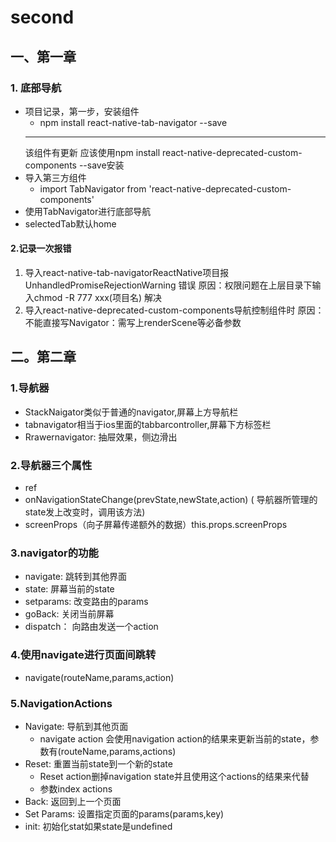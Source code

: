 # second
## 一、第一章
### 1. 底部导航

* 项目记录，第一步，安装组件 
  - npm install react-native-tab-navigator --save
  * * *
  该组件有更新
  应该使用npm install react-native-deprecated-custom-components --save安装
* 导入第三方组件 
  - import TabNavigator from 'react-native-deprecated-custom-components'
* 使用TabNavigator进行底部导航
* selectedTab默认home
#### 2.记录一次报错
1. 导入react-native-tab-navigatorReactNative项目报UnhandledPromiseRejectionWarning 错误
原因：权限问题在上层目录下输入chmod -R 777 xxx(项目名) 解决
2. 导入react-native-deprecated-custom-components导航控制组件时
原因：不能直接写Navigator：需写上renderScene等必备参数
## 二。第二章
### 1.导航器
  * StackNaigator类似于普通的navigator,屏幕上方导航栏
  * tabnavigator相当于ios里面的tabbarcontroller,屏幕下方标签栏
  * Rrawernavigator: 抽屉效果，侧边滑出
### 2.导航器三个属性
  * ref
  * onNavigationStateChange(prevState,newState,action) ( 导航器所管理的state发上改变时，调用该方法)
  * screenProps（向子屏幕传递额外的数据）this.props.screenProps
### 3.navigator的功能
  * navigate: 跳转到其他界面
  * state: 屏幕当前的state
  * setparams: 改变路由的params
  * goBack: 关闭当前屏幕
  * dispatch： 向路由发送一个action
### 4.使用navigate进行页面间跳转
  * navigate(routeName,params,action)
### 5.NavigationActions
  * Navigate: 导航到其他页面
    - navigate action 会使用navigation action的结果来更新当前的state，参数有(routeName,params,actions)
  * Reset: 重置当前state到一个新的state
    - Reset action删掉navigation state并且使用这个actions的结果来代替
    - 参数index actions
  * Back: 返回到上一个页面
  * Set Params: 设置指定页面的params(params,key)
  * init: 初始化stat如果state是undefined